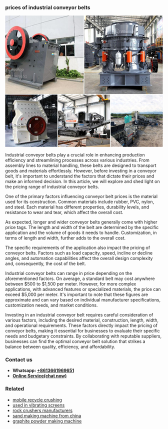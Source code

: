 <h3>prices of industrial conveyor belts</h3><img src='1704856906.jpg' alt=''><p>Industrial conveyor belts play a crucial role in enhancing production efficiency and streamlining processes across various industries. From assembly lines to material handling, these belts are designed to transport goods and materials effortlessly. However, before investing in a conveyor belt, it's important to understand the factors that dictate their prices and make an informed decision. In this article, we will explore and shed light on the pricing range of industrial conveyor belts.</p><p>One of the primary factors influencing conveyor belt prices is the material used for its construction. Common materials include rubber, PVC, nylon, and steel. Each material has different properties, durability levels, and resistance to wear and tear, which affect the overall cost.</p><p>As expected, longer and wider conveyor belts generally come with higher price tags. The length and width of the belt are determined by the specific application and the volume of goods it needs to handle. Customization, in terms of length and width, further adds to the overall cost.</p><p>The specific requirements of the application also impact the pricing of conveyor belts. Factors such as load capacity, speed, incline or decline angles, and automation capabilities affect the overall design complexity and, consequently, the cost of the belt.</p><p>Industrial conveyor belts can range in price depending on the aforementioned factors. On average, a standard belt may cost anywhere between $500 to $1,500 per meter. However, for more complex applications, with advanced features or specialized materials, the price can exceed $5,000 per meter. It's important to note that these figures are approximate and can vary based on individual manufacturer specifications, customization needs, and market conditions.</p><p>Investing in an industrial conveyor belt requires careful consideration of various factors, including the desired material, construction, length, width, and operational requirements. These factors directly impact the pricing of conveyor belts, making it essential for businesses to evaluate their specific needs and budgetary constraints. By collaborating with reputable suppliers, businesses can find the optimal conveyor belt solution that strikes a balance between quality, efficiency, and affordability.</p><h3>Contact us</h3><ul><li><strong>Whatsapp:&nbsp;<a href="https://wa.me/8613661969651">+8613661969651</a></strong></li><li><a href="https://swt.shibang-china.com/?git&amp;zhl&amp;prices of industrial conveyor belts"><strong>Online Service(chat now)</strong></a></li></ul><h3>Related</h3><ul><li><a href='mobile recycle crushing.md'>mobile recycle crushing</a></li><li><a href='used in vibrating screens.md'>used in vibrating screens</a></li><li><a href='rock crushers manufacturers.md'>rock crushers manufacturers</a></li><li><a href='sand making machine from china.md'>sand making machine from china</a></li><li><a href='graphite powder making machine.md'>graphite powder making machine</a></li></ul>